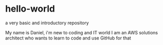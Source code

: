# hello-world
a very basic and introductory repository

My name is Daniel, i'm new to coding and IT world
I am an AWS solutions architect who wants to learn to code and use GitHub for that
